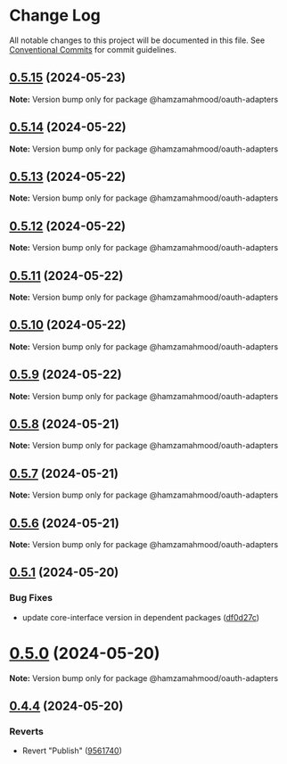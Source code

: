 # Change Log

All notable changes to this project will be documented in this file.
See [Conventional Commits](https://conventionalcommits.org) for commit guidelines.

## [0.5.15](https://github.com/apimatic/apimatic-js-runtime/compare/@hamzamahmood/oauth-adapters@0.5.14...@hamzamahmood/oauth-adapters@0.5.15) (2024-05-23)

**Note:** Version bump only for package @hamzamahmood/oauth-adapters

## [0.5.14](https://github.com/apimatic/apimatic-js-runtime/compare/@hamzamahmood/oauth-adapters@0.5.13...@hamzamahmood/oauth-adapters@0.5.14) (2024-05-22)

**Note:** Version bump only for package @hamzamahmood/oauth-adapters

## [0.5.13](https://github.com/apimatic/apimatic-js-runtime/compare/@hamzamahmood/oauth-adapters@0.5.12...@hamzamahmood/oauth-adapters@0.5.13) (2024-05-22)

**Note:** Version bump only for package @hamzamahmood/oauth-adapters

## [0.5.12](https://github.com/apimatic/apimatic-js-runtime/compare/@hamzamahmood/oauth-adapters@0.5.11...@hamzamahmood/oauth-adapters@0.5.12) (2024-05-22)

**Note:** Version bump only for package @hamzamahmood/oauth-adapters

## [0.5.11](https://github.com/apimatic/apimatic-js-runtime/compare/@hamzamahmood/oauth-adapters@0.5.10...@hamzamahmood/oauth-adapters@0.5.11) (2024-05-22)

**Note:** Version bump only for package @hamzamahmood/oauth-adapters

## [0.5.10](https://github.com/apimatic/apimatic-js-runtime/compare/@hamzamahmood/oauth-adapters@0.5.8...@hamzamahmood/oauth-adapters@0.5.10) (2024-05-22)

**Note:** Version bump only for package @hamzamahmood/oauth-adapters

## [0.5.9](https://github.com/apimatic/apimatic-js-runtime/compare/@hamzamahmood/oauth-adapters@0.5.8...@hamzamahmood/oauth-adapters@0.5.9) (2024-05-22)

**Note:** Version bump only for package @hamzamahmood/oauth-adapters

## [0.5.8](https://github.com/apimatic/apimatic-js-runtime/compare/@hamzamahmood/oauth-adapters@0.5.7...@hamzamahmood/oauth-adapters@0.5.8) (2024-05-21)

**Note:** Version bump only for package @hamzamahmood/oauth-adapters

## [0.5.7](https://github.com/apimatic/apimatic-js-runtime/compare/@hamzamahmood/oauth-adapters@0.5.1...@hamzamahmood/oauth-adapters@0.5.7) (2024-05-21)

**Note:** Version bump only for package @hamzamahmood/oauth-adapters

## [0.5.6](https://github.com/apimatic/apimatic-js-runtime/compare/@hamzamahmood/oauth-adapters@0.5.1...@hamzamahmood/oauth-adapters@0.5.6) (2024-05-21)

**Note:** Version bump only for package @hamzamahmood/oauth-adapters

## [0.5.1](https://github.com/apimatic/apimatic-js-runtime/compare/@hamzamahmood/oauth-adapters@0.5.0...@hamzamahmood/oauth-adapters@0.5.1) (2024-05-20)

### Bug Fixes

- update core-interface version in dependent packages ([df0d27c](https://github.com/apimatic/apimatic-js-runtime/commit/df0d27ca0242a0294c4501defb125c3ff6312347))

# [0.5.0](https://github.com/apimatic/apimatic-js-runtime/compare/@hamzamahmood/oauth-adapters@0.4.4...@hamzamahmood/oauth-adapters@0.5.0) (2024-05-20)

**Note:** Version bump only for package @hamzamahmood/oauth-adapters

## [0.4.4](https://github.com/apimatic/apimatic-js-runtime/compare/@hamzamahmood/oauth-adapters@0.4.3...@hamzamahmood/oauth-adapters@0.4.4) (2024-05-20)

### Reverts

- Revert "Publish" ([9561740](https://github.com/apimatic/apimatic-js-runtime/commit/956174084b496d262d54256efd23ccdc19dfe0fe))
